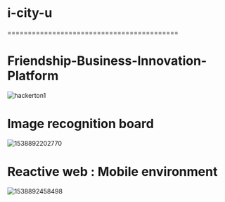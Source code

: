 # i-city-u
==========================================
# Friendship-Business-Innovation-Platform
![hackerton1](https://user-images.githubusercontent.com/35095311/46578759-720deb80-ca41-11e8-9d8b-be421626d2d7.png)

# Image recognition board
![1538892202770](https://user-images.githubusercontent.com/35095311/46578859-7a1a5b00-ca42-11e8-981d-84073b8ee9cc.gif)

# Reactive web : Mobile environment
![1538892458498](https://user-images.githubusercontent.com/35095311/46578894-ec8b3b00-ca42-11e8-9551-589630254437.gif)
